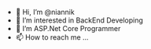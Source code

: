 - 👋 Hi, I’m @niannik
- 👀 I’m interested in BackEnd Developing
- 🌱 I’m ASP.Net Core Programmer
- 📫 How to reach me ...

<!---
niannik/niannik is a ✨ special ✨ repository because its `README.md` (this file) appears on your GitHub profile.
You can click the Preview link to take a look at your changes.
--->
